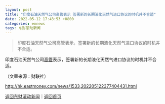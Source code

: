 ```yaml
---
layout: post
title: "印度石油天然气公司高管表示 签署新的长期液化天然气进口协议的时机并不合适"
date: 2022-05-12 17:43:53 +0800
categories: emnews
tags: 东财滚动新闻
---
```

> 印度石油天然气公司高管表示，签署新的长期液化天然气进口协议的时机并不合适。

<p>印度石油天然气公司<span id="Info.3290"><a href="http://data.eastmoney.com/executive/" class="infokey">高管</a></span>表示，签署新的长期液化天然气进口协议的时机并不合适。 </p><p class="em_media">（文章来源：财联社）</p>

<http://hk.eastmoney.com/news/1533,202205122377404431.html>

[返回东财滚动新闻](//finews.withounder.com/emnews/)｜[返回首页](//finews.withounder.com/)